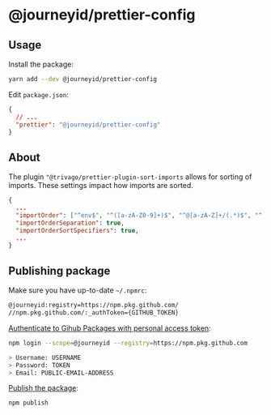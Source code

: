 # @journeyid/prettier-config

## Usage

Install the package:

```bash
yarn add --dev @journeyid/prettier-config
```

Edit `package.json`:

```json
{
  // ...
  "prettier": "@journeyid/prettier-config"
}
```

## About

The plugin `"@trivago/prettier-plugin-sort-imports` allows for sorting of imports. These settings impact how imports are sorted.

```json
{
  ...
  "importOrder": ["^env$", "^([a-zA-Z0-9]+)$", "^@[a-zA-Z]+/(.*)$", "^[./]"],
  "importOrderSeparation": true,
  "importOrderSortSpecifiers": true,
  ...
}
```

## Publishing package

Make sure you have up-to-date `~/.npmrc`:

```txt
@journeyid:registry=https://npm.pkg.github.com/
//npm.pkg.github.com/:_authToken={GITHUB_TOKEN}
```

[Authenticate to Gihub Packages with personal access token](https://docs.github.com/en/packages/working-with-a-github-packages-registry/working-with-the-npm-registry#authenticating-with-a-personal-access-token):

```bash
npm login --scope=@journeyid --registry=https://npm.pkg.github.com

> Username: USERNAME
> Password: TOKEN
> Email: PUBLIC-EMAIL-ADDRESS
```

[Publish the package](https://docs.github.com/en/packages/working-with-a-github-packages-registry/working-with-the-npm-registry#publishing-a-package-using-a-local-npmrc-file):

```bash
npm publish
```
